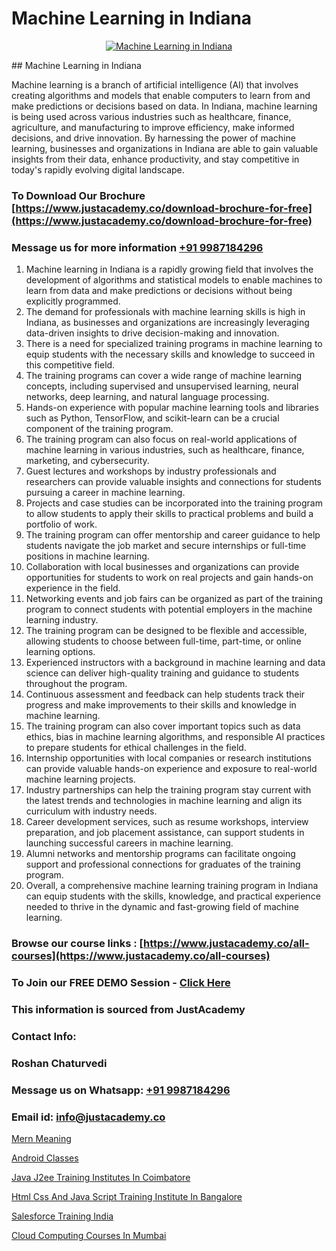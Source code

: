 # Machine Learning in Indiana

<p align="center">
  <a href="https://justacademy.co/course-detail/machine-learning">
    <img src="https://justacademy.co/storage2/course_image/1709713428_course_image.webp" alt="Machine Learning in Indiana">
  </a>
</p>
## Machine Learning in Indiana

Machine learning is a branch of artificial intelligence (AI) that involves creating algorithms and models that enable computers to learn from and make predictions or decisions based on data. In Indiana, machine learning is being used across various industries such as healthcare, finance, agriculture, and manufacturing to improve efficiency, make informed decisions, and drive innovation. By harnessing the power of machine learning, businesses and organizations in Indiana are able to gain valuable insights from their data, enhance productivity, and stay competitive in today's rapidly evolving digital landscape.
### To Download Our Brochure [https://www.justacademy.co/download-brochure-for-free](https://www.justacademy.co/download-brochure-for-free)
### Message us for more information [+91 9987184296](https://api.whatsapp.com/send?phone=919987184296)
1) Machine learning in Indiana is a rapidly growing field that involves the development of algorithms and statistical models to enable machines to learn from data and make predictions or decisions without being explicitly programmed.
2) The demand for professionals with machine learning skills is high in Indiana, as businesses and organizations are increasingly leveraging data-driven insights to drive decision-making and innovation.
3) There is a need for specialized training programs in machine learning to equip students with the necessary skills and knowledge to succeed in this competitive field.
4) The training programs can cover a wide range of machine learning concepts, including supervised and unsupervised learning, neural networks, deep learning, and natural language processing.
5) Hands-on experience with popular machine learning tools and libraries such as Python, TensorFlow, and scikit-learn can be a crucial component of the training program.
6) The training program can also focus on real-world applications of machine learning in various industries, such as healthcare, finance, marketing, and cybersecurity.
7) Guest lectures and workshops by industry professionals and researchers can provide valuable insights and connections for students pursuing a career in machine learning.
8) Projects and case studies can be incorporated into the training program to allow students to apply their skills to practical problems and build a portfolio of work.
9) The training program can offer mentorship and career guidance to help students navigate the job market and secure internships or full-time positions in machine learning.
10) Collaboration with local businesses and organizations can provide opportunities for students to work on real projects and gain hands-on experience in the field.
11) Networking events and job fairs can be organized as part of the training program to connect students with potential employers in the machine learning industry.
12) The training program can be designed to be flexible and accessible, allowing students to choose between full-time, part-time, or online learning options.
13) Experienced instructors with a background in machine learning and data science can deliver high-quality training and guidance to students throughout the program.
14) Continuous assessment and feedback can help students track their progress and make improvements to their skills and knowledge in machine learning.
15) The training program can also cover important topics such as data ethics, bias in machine learning algorithms, and responsible AI practices to prepare students for ethical challenges in the field.
16) Internship opportunities with local companies or research institutions can provide valuable hands-on experience and exposure to real-world machine learning projects.
17) Industry partnerships can help the training program stay current with the latest trends and technologies in machine learning and align its curriculum with industry needs.
18) Career development services, such as resume workshops, interview preparation, and job placement assistance, can support students in launching successful careers in machine learning.
19) Alumni networks and mentorship programs can facilitate ongoing support and professional connections for graduates of the training program.
20) Overall, a comprehensive machine learning training program in Indiana can equip students with the skills, knowledge, and practical experience needed to thrive in the dynamic and fast-growing field of machine learning.

### Browse our course links : [https://www.justacademy.co/all-courses](https://www.justacademy.co/all-courses) 
### To Join our FREE DEMO Session - [Click Here](https://www.justacademy.co/register-for-course-demo)


### This information is sourced from JustAcademy
### Contact Info:
### Roshan Chaturvedi
### Message us on Whatsapp: [+91 9987184296](https://api.whatsapp.com/send?phone=919987184296)
### Email id: [info@justacademy.co](mailto:info@justacademy.co)
                
[Mern Meaning](https://www.linkedin.com/pulse/mern-meaning-software-training-mountain-view-i9qdf?trackingId=je4pcsDRdmcyNv9x3q7AIw%3D%3D&lipi=urn%3Ali%3Apage%3Ad_flagship3_company_admin%3BLLr0XlPoQRKsrZpjwzzNmQ%3D%3D)

[Android Classes](https://www.linkedin.com/pulse/android-classes-justacademy-pune-v7gff/)

[Java J2ee Training Institutes In Coimbatore](https://medium.com/@negishivu99/java-j2ee-training-institutes-in-coimbatore-e9d2a2548346)

[Html Css And Java Script Training Institute In Bangalore](https://medium.com/@kumarishimmi99/html-css-and-java-script-training-institute-in-bangalore-93833d8e3d3f)

[Salesforce Training India](https://justacademyin.github.io/justacademy/salesforce-training-india)

[Cloud Computing Courses In Mumbai](https://justacademyin.github.io/justacademy/cloud-computing-courses-in-mumbai)

